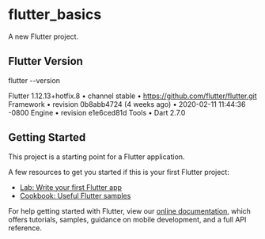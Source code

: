 # flutter_basics

A new Flutter project.

## Flutter Version
  flutter --version
  
  Flutter 1.12.13+hotfix.8 • channel stable • https://github.com/flutter/flutter.git
  Framework • revision 0b8abb4724 (4 weeks ago) • 2020-02-11 11:44:36 -0800
  Engine • revision e1e6ced81d
  Tools • Dart 2.7.0

## Getting Started

This project is a starting point for a Flutter application.

A few resources to get you started if this is your first Flutter project:

- [Lab: Write your first Flutter app](https://flutter.dev/docs/get-started/codelab)
- [Cookbook: Useful Flutter samples](https://flutter.dev/docs/cookbook)

For help getting started with Flutter, view our
[online documentation](https://flutter.dev/docs), which offers tutorials,
samples, guidance on mobile development, and a full API reference.
